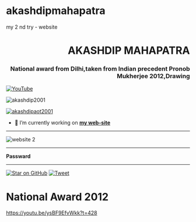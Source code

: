 # akashdipmahapatra
my 2 nd try - website

<h1 align="right">AKASHDIP MAHAPATRA</h1>
<h3 align="right">National award from Dilhi,taken from Indian precedent Pronob Mukherjee 2012,Drawing</h3>

[![YouTube](https://yt3.ggpht.com/7tPHyFi7-QyTnhpc484ZzTuRp0fZSY-CUuykvzuKdKYIwt0fmw98SWMqwRy_7pZ6LQzEYJlvXA=s88-c-k-c0x00ffffff-no-rj-mo)](https://www.youtube.com/channel/UCxvmp634YDc41xCWOdvWqoQ)

<p align="left"> <img src="https://komarev.com/ghpvc/?username=akashdip2001&label=Profile%20views&color=0e75b6&style=flat" alt="akashdip2001" /> </p>

<p align="left"> <a href="https://twitter.com/akashdipaot2001" target="blank"><img src="https://img.shields.io/twitter/follow/akashdipaot2001?logo=twitter&style=for-the-badge" alt="akashdipaot2001" /></a> </p>

- 🔭 I’m currently working on [**my web-site**](https://akashdip2001.github.io/linktree/)
-------------------------------------------------------------------------------------------------------------------------------

![website 2](https://user-images.githubusercontent.com/81384987/191945216-aa5a160b-3232-43c3-ba98-7b8c3d15b347.jpg)

-------------------------------------------------------------------------------------------------------------------------------
**Passward**
<script language="JavaScript">
<!--hide
var password;
var pass1="100As";
passward=prompt('Enter Passward To View Page',' ');
if (password==pass1)
alert('Correct Passward, click ok to enter.');
else
{
window.location="https://akashdip2001.netlify.app/about_e6843420070625d7049861cecdfdc6cefbbe2dbfcaf29f22a63f03c3a64a00da";
}
//-->
</script>

-------------------------------------------------------------------------------------------------------------------------------



[![Star on GitHub](https://img.shields.io/github/stars/jonsn0w/hyde.svg?style=social)](https://akashdip2001.github.io/linktree/)
[![Tweet](https://img.shields.io/twitter/url/https/github.com/jonsn0w/hyde.svg?style=social)](https://www.youtube.com/channel/UCxvmp634YDc41xCWOdvWqoQ)


# National Award 2012

https://youtu.be/ysBF9EfvWkk?t=428
